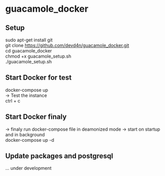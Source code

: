 # guacamole_docker

## Setup
sudo apt-get install git  
git clone https://github.com/devd4n/guacamole_docker.git  
cd guacamole_docker  
chmod +x guacamole_setup.sh  
./guacamole_setup.sh  

## Start Docker for test
docker-compose up  
-> Test the instance  
ctrl + c  
  
## Start Docker finaly
-> finaly run docker-compose file in deamonized mode -> start on startup and in background  
docker-compose up -d  
  
## Update packages and postgresql
... under development  
